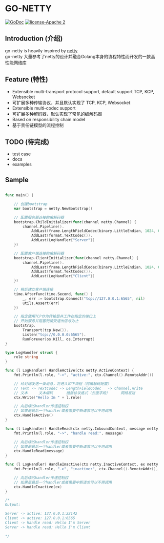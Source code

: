 # GO-NETTY

[![GoDoc][1]][2] [![license-Apache 2][3]][4]

[1]: https://godoc.org/github.com/go-netty/go-netty?status.svg
[2]: https://godoc.org/github.com/go-netty/go-netty
[3]: https://img.shields.io/badge/license-Apache%202-blue.svg
[4]: LICENSE

## Introduction (介绍)

go-netty is heavily inspired by [netty](https://github.com/netty/netty)  
go-netty 大量参考了netty的设计并融合Golang本身的协程特性而开发的一款高性能网络库

## Feature (特性)

* Extensible multi-transport protocol support, default support TCP, KCP, Websocket
* 可扩展多种传输协议，并且默认实现了 TCP, KCP, Websocket
* Extensible multi-codec support
* 可扩展多种解码器，默认实现了常见的编解码器
* Based on responsibility chain model
* 基于责任链模型的流程控制

## TODO (待完成)

* test case
* docs
* examples

## Sample

```go

func main() {

    // 创建bootstrap
    var bootstrap = netty.NewBootstrap()

    // 配置服务器连接的编解码器
    bootstrap.ChildInitializer(func(channel netty.Channel) {
        channel.Pipeline().
            AddLast(frame.LengthFieldCodec(binary.LittleEndian, 1024, 0, 2, 0, 0)).
            AddLast(format.TextCodec()).
            AddLast(LogHandler{"Server"})
    })

    // 配置客户端连接的编解码器
    bootstrap.ClientInitializer(func(channel netty.Channel) {
        channel.Pipeline().
            AddLast(frame.LengthFieldCodec(binary.LittleEndian, 1024, 0, 2, 0, 0)).
            AddLast(format.TextCodec()).
            AddLast(LogHandler{"Client"})
    })

    // 稍后建立客户端连接
    time.AfterFunc(time.Second, func() {
        _, err := bootstrap.Connect("tcp://127.0.0.1:6565", nil)
        utils.Assert(err)
    })

    // 指定使用TCP作为传输层并工作在指定的端口上
    // 开始服务并阻塞到接受退出信号为止
    bootstrap.
        Transport(tcp.New()).
        Listen("tcp://0.0.0.0:6565").
        RunForever(os.Kill, os.Interrupt)
}

type LogHandler struct {
    role string
}

func (l LogHandler) HandleActive(ctx netty.ActiveContext) {
    fmt.Println(l.role, "->", "active:", ctx.Channel().RemoteAddr())

    // 给对端发送一条消息，将进入如下流程（视编解码配置）
    // Text -> TextCodec -> LengthFieldCodec   -> Channel.Write
    // 文本     文本编码      组装协议格式（长度字段）     网络发送
    ctx.Write("Hello Im " + l.role)

    // 向后续的handler传递控制权
    // 如果是最后一个handler或者需要中断请求可以不用调用
    ctx.HandleActive()
}

func (l LogHandler) HandleRead(ctx netty.InboundContext, message netty.Message) {
    fmt.Println(l.role, "->", "handle read:", message)

    // 向后续的handler传递控制权
    // 如果是最后一个handler或者需要中断请求可以不用调用
    ctx.HandleRead(message)
}

func (l LogHandler) HandleInactive(ctx netty.InactiveContext, ex netty.Exception) {
    fmt.Println(l.role, "->", "inactive:", ctx.Channel().RemoteAddr(), ex)

    // 向后续的handler传递控制权
    // 如果是最后一个handler或者需要中断请求可以不用调用
    ctx.HandleInactive(ex)
}

/*
Output:

Server -> active: 127.0.0.1:22142
Client -> active: 127.0.0.1:6565
Client -> handle read: Hello I'm Server
Server -> handle read: Hello I'm Client

*/
```
